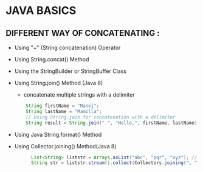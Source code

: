 # JAVA BASICS

## DIFFERENT WAY OF CONCATENATING :
  - Using "+" (String concatenation) Operator
  - Using String.concat() Method
  - Using the StringBuilder or StringBuffer Class
  - Using String.join() Method (Java 8)
    - concatenate multiple strings with a delimiter
    ```java
        String firstName = "Manoj";  
        String lastName = "Mamilla";  
        // Using String.join for concatenation with a delimiter  
        String result = String.join(" ", "Hello,", firstName, lastName);
    ```

  - Using Java String.format() Method
  - Using Collector.joining() Method(Java 8)
    ```java
          List<String> liststr = Arrays.asList("abc", "pqr", "xyz"); //List of String array  
          String str = liststr.stream().collect(Collectors.joining(", ")); //performs joining operation
    ```
    
